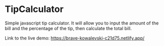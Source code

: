 # TipCalculator

Simple javascript tip calculator. It will allow you to input the amount of the bill and the percentage of the tip, then calculate the total bill.

Link to the live demo: https://brave-kowalevski-c21d75.netlify.app/
